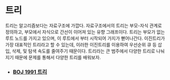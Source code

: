 # 트리

트리는 알고리즘보다는 자료구조에 가깝다. 자료구조에서의 트리는 부모-자식 관계로 정의하고, 부모에서 자식으로 간선이 이어져 있는 유향 그래프이다. 트리는 부모가 없는 루트 노드를 가지고 있으며, 이 루트에서 부터 시작되어 가지가 뻗어나간다. 이진트리가 가장 대표적인 트리라고 할 수 있는데, 이러한 이진트리를 이용하여 우선순위 큐 등 삽입, 삭제, 및 탐색 속도를 줄여주기 때문이다. 트리라는 큰 범주에서 다양한 트리로 나눠지기 때문에 문제를 통해서 다양한 트리를 배워보자.



- ### [BOJ 1991 트리](https://github.com/jungtaeyong/alstudy2/blob/ty/SDS/예습/baekjoon%201991%20트리.md)

